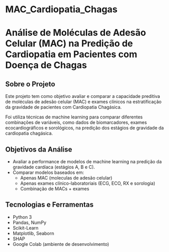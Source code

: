 # MAC_Cardiopatia_Chagas
# Análise de Moléculas de Adesão Celular (MAC) na Predição de Cardiopatia em Pacientes com Doença de Chagas

## Sobre o Projeto
Este projeto tem como objetivo avaliar e comparar a capacidade preditiva de moléculas de adesão celular (MAC) e exames clínicos na estratificação da gravidade de pacientes com Cardiopatia Chagásica.

Foi utiliza técnicas de machine learning para comparar diferentes combinações de variáveis, como dados de biomarcadores, exames ecocardiográficos e sorológicos, na predição dos estágios de gravidade da cardiopatia chagásica.

## Objetivos da Análise
- Avaliar a performance de modelos de machine learning na predição da gravidade cardíaca (estágios A, B e C).
- Comparar modelos baseados em:
  - Apenas MAC (moleculas de adesão celular)
  - Apenas exames clínico-laboratoriais (ECG, ECO, RX e sorologia)
  - Combinação de MACs + exames

## Tecnologias e Ferramentas
- Python 3
- Pandas, NumPy
- Scikit-Learn
- Matplotlib, Seaborn
- SHAP
- Google Colab (ambiente de desenvolvimento)

